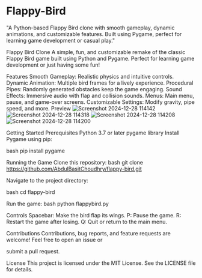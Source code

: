 # Flappy-Bird
"A Python-based Flappy Bird clone with smooth gameplay, dynamic animations, and customizable features. Built using Pygame, perfect for learning game development or casual play."


Flappy Bird Clone
A simple, fun, and customizable remake of the classic Flappy Bird game built using Python and Pygame. Perfect for learning game development or just having some fun!

Features
Smooth Gameplay: Realistic physics and intuitive controls.
Dynamic Animation: Multiple bird frames for a lively experience.
Procedural Pipes: Randomly generated obstacles keep the game engaging.
Sound Effects: Immersive audio with flap and collision sounds.
Menus: Main menu, pause, and game-over screens.
Customizable Settings: Modify gravity, pipe speed, and more.
Preview
 ![Screenshot 2024-12-28 114142](https://github.com/user-attachments/assets/af5f2d9b-9e12-4eed-ac21-c14deaf79208)
![Screenshot 2024-12-28 114318](https://github.com/user-attachments/assets/554b4a77-5032-434a-a707-7435b31b1670)
![Screenshot 2024-12-28 114208](https://github.com/user-attachments/assets/e84f1059-89de-4878-a073-d240fc8c977e)
![Screenshot 2024-12-28 114200](https://github.com/user-attachments/assets/2086074e-cef3-4714-a28b-722d40d36365)

Getting Started
Prerequisites
Python 3.7 or later
pygame library
Install Pygame using pip:

bash
pip install pygame

Running the Game
Clone this repository:
bash
git clone https://github.com/AbdulBasitChoudhry/flappy-bird.git

Navigate to the project directory:

bash
cd flappy-bird

Run the game:
bash
python flappybird.py

Controls
Spacebar: Make the bird flap its wings.
P: Pause the game.
R: Restart the game after losing.
Q: Quit or return to the main menu.


Contributions
Contributions, bug reports, and feature requests are welcome! Feel free to open an issue or 

submit a pull request.

License
This project is licensed under the MIT License. See the LICENSE file for details.
